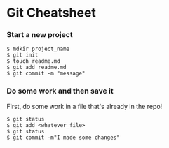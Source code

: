 # Git Cheatsheet

### Start a new project

```shell
$ mdkir project_name
$ git init
$ touch readme.md
$ git add readme.md
$ git commit -m "message"
```

### Do some work and then save it

First, do some work in a file that's already in the repo!

```shell
$ git status
$ git add <whatever_file>
$ git status
$ git commit -m"I made some changes"
```



